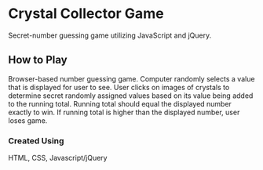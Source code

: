 # Crystal Collector Game
Secret-number guessing game utilizing JavaScript and jQuery.

## How to Play
Browser-based number guessing game. Computer randomly selects a value that is displayed for user to see. User clicks on images of crystals to determine secret randomly assigned values based on its value being added to the running total. Running total should equal the displayed number exactly to win. If running total is higher than the displayed number, user loses game.

### Created Using
HTML,
CSS,
Javascript/jQuery

